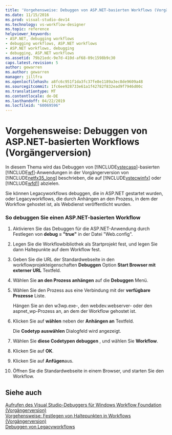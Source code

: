 ```yaml
---
title: 'Vorgehensweise: Debuggen von ASP.NET-basierten Workflows (Vorgängerversion) | Microsoft-Dokumentation'
ms.date: 11/15/2016
ms.prod: visual-studio-dev14
ms.technology: vs-workflow-designer
ms.topic: reference
helpviewer_keywords:
- ASP.NET, debugging workflows
- debugging workflows, ASP.NET workflows
- ASP.NET workflows, debugging
- debugging, ASP.NET workflows
ms.assetid: 79b21edc-9e7d-410d-af68-09c1598b9c30
caps.latest.revision: 5
author: gewarren
ms.author: gewarren
manager: jillfra
ms.openlocfilehash: a8fc6c951f1da3fc37fe8e1189a3ec8de9609a48
ms.sourcegitcommit: 1fc6ee928733e61a1f42782f832ead9f7946d00c
ms.translationtype: MT
ms.contentlocale: de-DE
ms.lasthandoff: 04/22/2019
ms.locfileid: "60069596"
---
```

# <a name="how-to-debug-aspnet-based-workflows-legacy"></a>Vorgehensweise: Debuggen von ASP.NET-basierten Workflows (Vorgängerversion)
In diesem Thema wird das Debuggen von [!INCLUDE[vstecasp](../includes/vstecasp-md.md)]-basierten [!INCLUDE[wf](../includes/wf-md.md)]-Anwendungen in der Vorgängerversion von [!INCLUDE[netfx35_long](../includes/netfx35-long-md.md)] beschrieben, die auf [!INCLUDE[vstecwinfx](../includes/vstecwinfx-md.md)] oder [!INCLUDE[wfd1](../includes/wfd1-md.md)] abzielen.  
  
 Sie können Legacyworkflows debuggen, die in ASP.NET gestartet wurden, oder Legacyworkflows, die durch Anhängen an den Prozess, in dem der Workflow gehostet ist, als Webdienst veröffentlicht wurden.  
  
### <a name="to-debug-an-aspnet-based-workflow"></a>So debuggen Sie einen ASP.NET-basierten Workflow  
  
1. Aktivieren Sie das Debuggen für die ASP.NET-Anwendung durch Festlegen von **debug = "true"** in der Datei "Web.config".  
  
2. Legen Sie die Workflowbibliothek als Startprojekt fest, und legen Sie dann Haltepunkte auf dem Workflow fest.  
  
3. Geben Sie die URL der Standardwebseite in den workflowprojekteigenschaften **Debuggen** Option **Start Browser mit externer URL** Textfeld.  
  
4. Wählen Sie **an den Prozess anhängen** auf die **Debuggen** Menü.  
  
5. Wählen Sie den Prozess aus eine Verbindung mit der **verfügbare Prozesse** Liste.  
  
     Hängen Sie an den w3wp.exe-, den webdev.webserver- oder den aspnet_wp-Prozess an, an dem der Workflow gehostet ist.  
  
6. Klicken Sie auf **wählen** neben der **Anhängen an** Textfeld.  
  
     Die **Codetyp auswählen** Dialogfeld wird angezeigt.  
  
7. Wählen Sie **diese Codetypen debuggen** , und wählen Sie **Workflow**.  
  
8. Klicken Sie auf **OK**.  
  
9. Klicken Sie auf **Anfügen**aus.  
  
10. Öffnen Sie die Standardwebseite in einem Browser, und starten Sie den Workflow.  
  
## <a name="see-also"></a>Siehe auch  
 [Aufrufen des Visual Studio-Debuggers für Windows Workflow Foundation (Vorgängerversion)](../workflow-designer/invoking-the-visual-studio-debugger-for-windows-workflow-foundation-legacy.md)   
 [Vorgehensweise: Festlegen von Haltepunkten in Workflows (Vorgängerversion)](../workflow-designer/how-to-set-breakpoints-in-workflows-legacy.md)   
 [Debuggen von Legacyworkflows](../workflow-designer/debugging-legacy-workflows.md)